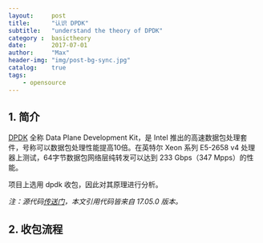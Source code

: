```yaml
---
layout:     post
title:      "认识 DPDK"
subtitle:   "understand the theory of DPDK"
category :  basictheory
date:       2017-07-01
author:     "Max"
header-img: "img/post-bg-sync.jpg"
catalog:    true
tags:
    - opensource
---
```


## 1. 简介

[DPDK](http://www.dpdk.org/) 全称 Data Plane Development Kit，是 Intel 推出的高速数据包处理套件，号称可以数据包处理性能提高10倍。在英特尔 Xeon 系列 E5-2658 v4 处理器上测试，64字节数据包网络层纯转发可以达到 233 Gbps（347 Mpps）的性能。

项目上选用 dpdk 收包，因此对其原理进行分析。

*注：源代码[传送门](http://www.dpdk.org/browse/dpdk/)，本文引用代码皆来自 17.05.0 版本。*

## 2. 收包流程

## 



